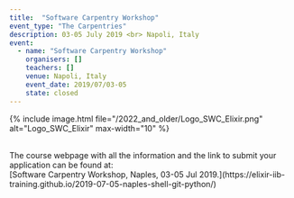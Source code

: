 ```yaml
---
title:  "Software Carpentry Workshop"
event_type: "The Carpentries"
description: 03-05 July 2019 <br> Napoli, Italy
event:
  - name: "Software Carpentry Workshop"
    organisers: []
    teachers: []
    venue: Napoli, Italy 
    event_date: 2019/07/03-05
    state: closed
---
```

{% include image.html file="/2022_and_older/Logo_SWC_Elixir.png" alt="Logo_SWC_Elixir" max-width="10" %}

<br>
The course webpage with all the information and the link to submit your application can be found at:<br>
[Software Carpentry Workshop, Naples, 03-05 Jul 2019.](https://elixir-iib-training.github.io/2019-07-05-naples-shell-git-python/)
